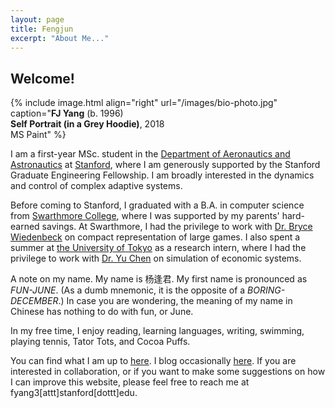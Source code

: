 ```yaml
---
layout: page
title: Fengjun
excerpt: "About Me..."
---
```


## Welcome!

{% include image.html
align="right"
url="/images/bio-photo.jpg"
caption="<b>FJ Yang</b> (b. 1996)<br/><b>Self Portrait (in a Grey Hoodie)</b>, 2018<br/>MS Paint"
%}

I am a first-year MSc. student in the [Department of Aeronautics and
Astronautics](https://aa.stanford.edu/) at
[Stanford](https://www.stanford.edu/), where I am generously supported by the
Stanford Graduate Engineering Fellowship. I am broadly interested in the
dynamics and control of complex adaptive systems.

Before coming to Stanford, I graduated with a B.A. in computer science from
[Swarthmore College](https://www.swarthmore.edu), where I was supported by my
parents' hard-earned savings. At Swarthmore, I had the privilege to work with
[Dr. Bryce Wiedenbeck](https://www.cs.swarthmore.edu/~bryce/) on compact
representation of large games.  I also spent a summer at [the University of
Tokyo](https://www.u-tokyo.ac.jp/en/) as a research intern, where I had the
privilege to work with [Dr.  Yu
Chen](http://www.k.u-tokyo.ac.jp/pros-e/person/yu_chen/yu_chen.htm) on
simulation of economic systems.

A note on my name. My name is 杨逢君. My first name is pronounced as
*FUN-JUNE*. (As a dumb mnemonic, it is the opposite of a *BORING-DECEMBER*.) In
case you are wondering, the meaning of my name in Chinese has nothing to do
with fun, or June.

In my free time, I enjoy reading, learning languages, writing, swimming,
playing tennis, Tator Tots, and Cocoa Puffs.

You can find what I am up to [here](/projects). I blog occasionally
[here](/blog). If you are interested in collaboration, or if you want to make
some suggestions on how I can improve this website, please feel free to reach
me at fyang3[attt]stanford[dottt]edu.
